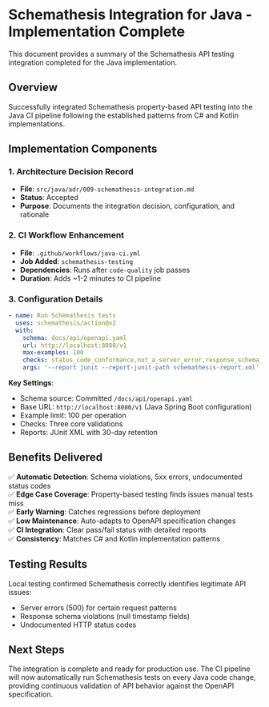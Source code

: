 # Schemathesis Integration for Java - Implementation Complete

This document provides a summary of the Schemathesis API testing integration completed for the Java implementation.

## Overview

Successfully integrated Schemathesis property-based API testing into the Java CI pipeline following the established patterns from C# and Kotlin implementations.

## Implementation Components

### 1. Architecture Decision Record
- **File**: `src/java/adr/009-schemathesis-integration.md`
- **Status**: Accepted
- **Purpose**: Documents the integration decision, configuration, and rationale

### 2. CI Workflow Enhancement
- **File**: `.github/workflows/java-ci.yml`
- **Job Added**: `schemathesis-testing`
- **Dependencies**: Runs after `code-quality` job passes
- **Duration**: Adds ~1-2 minutes to CI pipeline

### 3. Configuration Details

```yaml
- name: Run Schemathesis tests
  uses: schemathesis/action@v2
  with:
    schema: docs/api/openapi.yaml
    url: http://localhost:8080/v1
    max-examples: 100
    checks: status_code_conformance,not_a_server_error,response_schema_conformance
    args: '--report junit --report-junit-path schemathesis-report.xml'
```

**Key Settings**:
- Schema source: Committed `/docs/api/openapi.yaml`
- Base URL: `http://localhost:8080/v1` (Java Spring Boot configuration)
- Example limit: 100 per operation
- Checks: Three core validations
- Reports: JUnit XML with 30-day retention

## Benefits Delivered

✅ **Automatic Detection**: Schema violations, 5xx errors, undocumented status codes  
✅ **Edge Case Coverage**: Property-based testing finds issues manual tests miss  
✅ **Early Warning**: Catches regressions before deployment  
✅ **Low Maintenance**: Auto-adapts to OpenAPI specification changes  
✅ **CI Integration**: Clear pass/fail status with detailed reports  
✅ **Consistency**: Matches C# and Kotlin implementation patterns  

## Testing Results

Local testing confirmed Schemathesis correctly identifies legitimate API issues:
- Server errors (500) for certain request patterns
- Response schema violations (null timestamp fields)
- Undocumented HTTP status codes

## Next Steps

The integration is complete and ready for production use. The CI pipeline will now automatically run Schemathesis tests on every Java code change, providing continuous validation of API behavior against the OpenAPI specification.